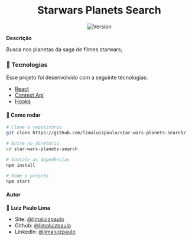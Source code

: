 <h1 align="center">Starwars Planets Search</h1>
<p align="center">
  <img alt="Version" src="https://img.shields.io/badge/version-0.1.0-blue.svg?cacheSeconds=2592000" />
  <a href="https://luizpaulo.eng.br" target="_blank">
  </a>
</p>

**Descrição**

Busca nos planetas da saga de filmes starwars;

### :nut_and_bolt: Tecnologias

Esse projeto foi desenvolvido com a seguinte técnologias:

- [React][reactjs]
- [Context Api][reactjs]
- [Hooks][reactjs]

[reactjs]: https://reactjs.org

#### :thinking: Como rodar

```bash
# Clone o repositório
git clone https://github.com/limaluizpaulo/star-wars-planets-search/

# Entre no diretório
cd star-wars-planets-search

# Instale as depedências
npm install

# Rode o projeto
npm start
```

#### Autor

👤 **Luiz Paulo Lima**

- Site: [@limaluizpaulo](https://luizpaulo.eng.br)
- Github: [@limaluizpaulo](https://github.com/limaluizpaulo)
- LinkedIn: [@limaluizpaulo](https://linkedin.com/in/limaluizpaulo)
